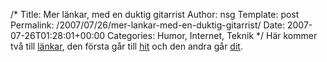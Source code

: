 /*
 Title: Mer länkar, med en duktig gitarrist
 Author: nsg
 Template: post
 Permalink: /2007/07/26/mer-lankar-med-en-duktig-gitarrist/
 Date: 2007-07-26T01:28:01+00:00
 Categories: Humor, Internet, Teknik
*/
Här kommer två till [länkar][1], den första går till [hit][2] och den andra går [dit][3].

<small></small>

 [1]: http://junkpile.se/~s/wp/2007/07/en-del-lankar/
 [2]: http://googlesystem.blogspot.com/2007/07/absurd-phone-call.html
 [3]: http://www.skrattamera.se/226/duktig-gitarrist/